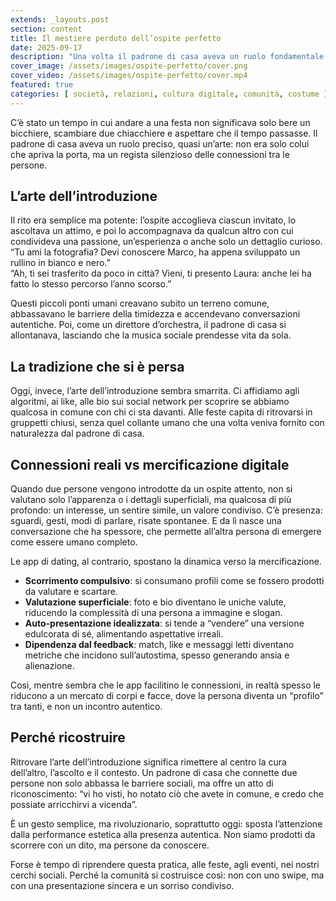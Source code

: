 ```yaml
---
extends: _layouts.post
section: content
title: Il mestiere perduto dell’ospite perfetto
date: 2025-09-17
description: "Una volta il padrone di casa aveva un ruolo fondamentale: presentare gli invitati tra loro, creando connessioni autentiche. Oggi questa tradizione si è persa, sostituita da algoritmi e app di dating che spesso riducono le persone a profili da scorrere."
cover_image: /assets/images/ospite-perfetto/cover.png
cover_video: /assets/images/ospite-perfetto/cover.mp4
featured: true
categories: [ società, relazioni, cultura digitale, comunità, costume ]
---
```


C’è stato un tempo in cui andare a una festa non significava solo bere un bicchiere, scambiare due chiacchiere e aspettare che il tempo passasse. Il padrone di casa aveva un ruolo preciso, quasi un’arte: non era solo colui che apriva la porta, ma un regista silenzioso delle connessioni tra le persone.  

## L’arte dell’introduzione  
Il rito era semplice ma potente: l’ospite accoglieva ciascun invitato, lo ascoltava un attimo, e poi lo accompagnava da qualcun altro con cui condivideva una passione, un’esperienza o anche solo un dettaglio curioso.  
“Tu ami la fotografia? Devi conoscere Marco, ha appena sviluppato un rullino in bianco e nero.”  
“Ah, ti sei trasferito da poco in città? Vieni, ti presento Laura: anche lei ha fatto lo stesso percorso l’anno scorso.”  

Questi piccoli ponti umani creavano subito un terreno comune, abbassavano le barriere della timidezza e accendevano conversazioni autentiche. Poi, come un direttore d’orchestra, il padrone di casa si allontanava, lasciando che la musica sociale prendesse vita da sola.  

## La tradizione che si è persa  
Oggi, invece, l’arte dell’introduzione sembra smarrita. Ci affidiamo agli algoritmi, ai like, alle bio sui social network per scoprire se abbiamo qualcosa in comune con chi ci sta davanti. Alle feste capita di ritrovarsi in gruppetti chiusi, senza quel collante umano che una volta veniva fornito con naturalezza dal padrone di casa.  

## Connessioni reali vs mercificazione digitale  
Quando due persone vengono introdotte da un ospite attento, non si valutano solo l’apparenza o i dettagli superficiali, ma qualcosa di più profondo: un interesse, un sentire simile, un valore condiviso. C’è presenza: sguardi, gesti, modi di parlare, risate spontanee. E da lì nasce una conversazione che ha spessore, che permette all’altra persona di emergere come essere umano completo.  

Le app di dating, al contrario, spostano la dinamica verso la mercificazione.  
- **Scorrimento compulsivo**: si consumano profili come se fossero prodotti da valutare e scartare.  
- **Valutazione superficiale**: foto e bio diventano le uniche valute, riducendo la complessità di una persona a immagine e slogan.  
- **Auto-presentazione idealizzata**: si tende a “vendere” una versione edulcorata di sé, alimentando aspettative irreali.  
- **Dipendenza dal feedback**: match, like e messaggi letti diventano metriche che incidono sull’autostima, spesso generando ansia e alienazione.  

Così, mentre sembra che le app facilitino le connessioni, in realtà spesso le riducono a un mercato di corpi e facce, dove la persona diventa un “profilo” tra tanti, e non un incontro autentico.  

## Perché ricostruire  
Ritrovare l’arte dell’introduzione significa rimettere al centro la cura dell’altro, l’ascolto e il contesto. Un padrone di casa che connette due persone non solo abbassa le barriere sociali, ma offre un atto di riconoscimento: “vi ho visti, ho notato ciò che avete in comune, e credo che possiate arricchirvi a vicenda”.  

È un gesto semplice, ma rivoluzionario, soprattutto oggi: sposta l’attenzione dalla performance estetica alla presenza autentica. Non siamo prodotti da scorrere con un dito, ma persone da conoscere.  

Forse è tempo di riprendere questa pratica, alle feste, agli eventi, nei nostri cerchi sociali. Perché la comunità si costruisce così: non con uno swipe, ma con una presentazione sincera e un sorriso condiviso.  